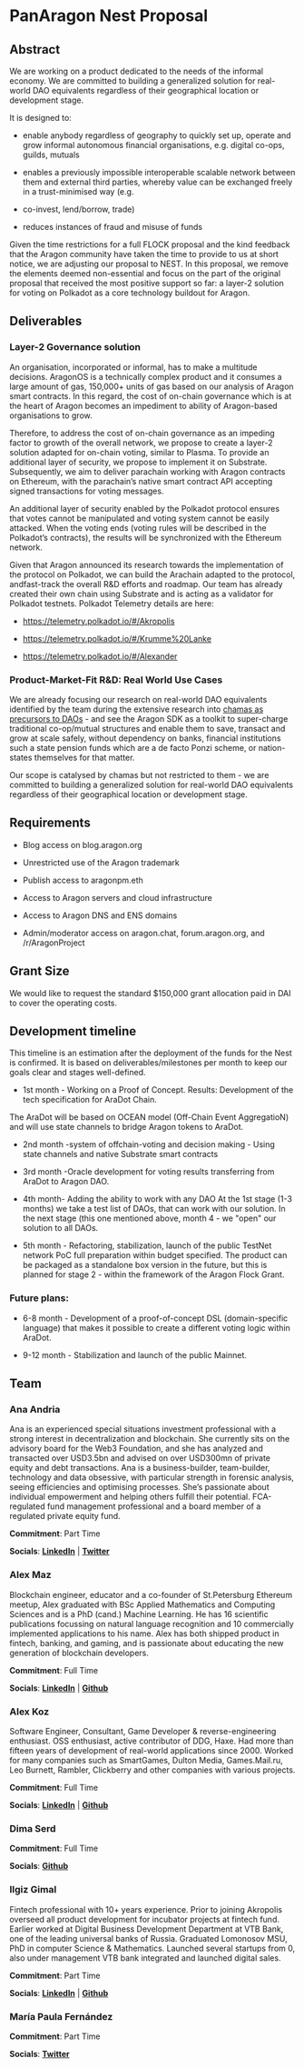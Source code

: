 # PanAragon Nest Proposal

## Abstract

We are working on a product dedicated to the needs of the informal economy. We are committed to building a generalized solution for real-world DAO equivalents regardless of their geographical location or development stage.

It is designed to:

* enable anybody regardless of geography to quickly set up, operate and grow informal autonomous financial organisations, e.g. digital co-ops, guilds, mutuals

* enables a previously impossible interoperable scalable network between them and external third parties, whereby value can be exchanged freely in a trust-minimised way (e.g. 
* co-invest, lend/borrow, trade)

* reduces instances of fraud and misuse of funds

Given the time restrictions for a full FLOCK proposal and the kind feedback that the Aragon community have taken the time to provide to us at short notice, we are adjusting our proposal to NEST. In this proposal, we remove the elements deemed non-essential and focus on the part of the original proposal that received the most positive support so far: a layer-2 solution for voting on Polkadot as a core technology buildout for Aragon.


## Deliverables

### Layer-2 Governance solution

An organisation, incorporated or informal, has to make a multitude decisions. AragonOS is a technically complex product and it consumes a large amount of gas, 150,000+ units of gas based on our analysis of Aragon smart contracts. In this regard, the cost of on-chain governance which is at the heart of Aragon becomes an impediment to ability of Aragon-based organisations to grow. 

Therefore, to address the cost of on-chain governance as an impeding factor to growth of the overall network, we propose to create a layer-2 solution adapted for on-chain voting, similar to Plasma. To provide an additional layer of security, we propose to implement it on Substrate. Subsequently, we aim to deliver parachain working with Aragon contracts on Ethereum, with the parachain’s native smart contract API accepting signed transactions for voting messages. 

An additional layer of security enabled by the Polkadot protocol ensures that votes cannot be manipulated and voting system cannot be easily attacked. When the voting ends (voting rules will be described in the Polkadot’s contracts), the results will be synchronized with the Ethereum network.

Given that Aragon announced its research towards the implementation of the protocol on Polkadot, we can build the Arachain adapted to the protocol, andfast-track the overall R&D efforts and roadmap. Our team has already created their own chain using Substrate and is acting as a validator for Polkadot testnets. Polkadot Telemetry details  are here: 

* https://telemetry.polkadot.io/#/Akropolis

* https://telemetry.polkadot.io/#/Krumme%20Lanke

* https://telemetry.polkadot.io/#/Alexander



### Product-Market-Fit R&D: Real World Use Cases

We are already focusing our research on real-world DAO equivalents identified by the team during the extensive research into [chamas as precursors to DAOs](https://docs.google.com/presentation/d/16P9pAqSryjJpk37R-CtXDEw-0pNtYpuBei2cmfIR2E8/edit#slide=id.g35c0209681_0_0) - and see the Aragon SDK as a toolkit to super-charge traditional co-op/mutual structures and enable them to save, transact and grow at scale safely, without dependency on banks, financial institutions such a state pension funds which are a de facto Ponzi scheme, or nation-states themselves for that matter.

Our scope is catalysed by chamas but not restricted to them - we are committed to building a generalized solution for real-world DAO equivalents regardless of their geographical location or development stage.


## Requirements

* Blog access on blog.aragon.org

* Unrestricted use of the Aragon trademark

* Publish access to aragonpm.eth

* Access to Aragon servers and cloud infrastructure

* Access to Aragon DNS and ENS domains

* Admin/moderator access on aragon.chat, forum.aragon.org, and /r/AragonProject


## Grant Size

We would like to request the standard $150,000 grant allocation paid in DAI to cover the operating costs. 



## Development timeline

This timeline is an estimation after the deployment of the funds for the Nest is confirmed. It is based on deliverables/milestones per month to keep our goals clear and stages well-defined.

* 1st month - Working on a Proof of Concept. Results: 
Development of the tech specification for AraDot Chain.

The AraDot will be based on OCEAN model (Off-Chain Event AggregatioN) and will use state channels to bridge Aragon tokens to AraDot. 

* 2nd month -system of offchain-voting and decision making - Using state channels and native Substrate smart contracts

* 3rd month -Oracle development for voting results transferring from AraDot to Aragon DAO. 
  
* 4th month- Adding the ability to work with any DAO
At the 1st stage (1-3 months) we take a test list of DAOs, that can work with our solution. 
In the next stage (this one mentioned above, month 4 - we "open" our solution to all DAOs. 

* 5th month - Refactoring, stabilization, launch of the public TestNet network
PoC full preparation within budget specified. 
The product can be packaged as a standalone box version in the future, but this is planned for stage 2 - within the framework of the Aragon Flock Grant.

### Future plans: 

*  6-8 month - Development of a proof-of-concept DSL (domain-specific language) that makes it possible to create a different voting logic within AraDot.

* 9-12 month - Stabilization and launch of the public Mainnet. 


## Team 


### Ana Andria

Ana is an experienced special situations investment professional with a strong interest in decentralization and blockchain. She currently sits on the advisory board for the Web3 Foundation, and she has analyzed and transacted over USD3.5bn and advised on over USD300mn of private equity and debt transactions. Ana is a business-builder, team-builder, technology and data obsessive, with particular strength in forensic analysis, seeing efficiencies and optimising processes. She’s passionate about individual empowerment and helping others fulfill their potential. FCA-regulated fund management professional and a board member of a regulated private equity fund.

**Commitment**: Part Time

**Socials**: [**LinkedIn**](https://www.linkedin.com/in/anastasia-andrianova-79198b4)  | [**Twitter**](https://twitter.com/ana_andrianova/)



### Alex Maz

Blockchain engineer, educator and a co-founder of St.Petersburg Ethereum meetup, Alex graduated with BSc Applied Mathematics and Computing Sciences and is a PhD (cand.) Machine Learning.
He has 16 scientific publications focussing on natural language recognition and 10 commercially implemented applications to his name.
Alex has both shipped product in fintech, banking, and gaming, and is passionate about educating the new generation of blockchain developers.


**Commitment**: Full Time

**Socials**: [**LinkedIn**](https://www.linkedin.com/in/alexander-mazaletskiy/)  | [**Github**](https://github.com/AlexanderMazaletskiy)


### Alex Koz

Software Engineer, Consultant, Game Developer & reverse-engineering enthusiast. OSS enthusiast, active contributor of DDG, Haxe. Had more than fifteen years of development of real-world applications since 2000. Worked for many companies such as SmartGames, Dulton Media, Games.Mail.ru, Leo Burnett, Rambler, Clickberry and other companies with various projects.


**Commitment**: Full Time

**Socials**: [**LinkedIn**](https://www.linkedin.com/in/akozlovskij/)  | [**Github**](https://github.com/fzzr-)


### Dima Serd


**Commitment**: Full Time

**Socials**: [**Github**](https://github.com/in19farkt)


### Ilgiz Gimal

Fintech professional with 10+ years experience. Prior to joining Akropolis overseed all product development for incubator projects at fintech fund. Earlier worked at Digital Business Development Department at VTB Bank, one of the leading universal banks of Russia. Graduated Lomonosov MSU, PhD in computer Science & Mathematics. Launched several startups from 0, also under management VTB bank integrated and launched digital sales.

**Commitment**: Part Time

**Socials**: [**LinkedIn**](https://ru.linkedin.com/in/ilgiz-gimaltdinov-8bbba411) | [**Github**](https://github.com/apeir99n)


### María Paula Fernández

**Commitment**: Part Time

**Socials**: [**Twitter**](https://twitter.com/mptherealmvp)


